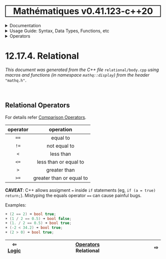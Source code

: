<h1 style='border: 2px solid; text-align: center'>Mathématiques v0.41.123-c++20</h1>

<details>

<summary>Documentation</summary>

# [Documentation](../../../README.md)<br>
1. [License](../../../license/README.md)<br>
2. [About](../../../about/README.md)<br>
3. [Status, Planned Work & Release Notes](../../../status-release/README.md)<br>
11. [Introduction with Examples](../../../intro/README.md)<br>
5. [Installation](../../../installation/README.md)<br>
6. [Your First Mathématiques Project](../../../first-project/README.md)<br>
12. _Usage Guide: Syntax, Data Types, Functions, etc_ <br>
8. [Benchmarks](../../../benchmarks/README.md)<br>
9. [Tests](../../../test/README.md)<br>
10. [Developer Guide: Modifying and Extending Mathématiques](../../../developer-guide/README.md)<br>
11. [Introduction with Examples](../../../intro/README.md)<br>
12. _Usage Guide: Syntax, Data Types, Functions, etc_ <br>


</details>



<details>

<summary>Usage Guide: Syntax, Data Types, Functions, etc</summary>

# [12. Usage Guide: Syntax, Data Types, Functions, etc](../../README.md)<br>
12.1. [Usage Guide Notation](../../notation/README.md)<br>
12.16. [Scalar Types (Real, Imaginary, Complex & Quaternion)](../../numbers/README.md)<br>
12.15. [Container Types (Vector, Matrix & MultiArray)](../../multiarrays/README.md)<br>
12.17. _Operators_ <br>
12.5. [Functions](../../functions/README.md)<br>
12.6. [Linear Algebra](../../linear-algebra/README.md)<br>
12.7. [Indexing, Masks, and Sorting](../../indexing-sorting/README.md)<br>
12.8. [Ranges and Grids](../../ranges-grids/README.md)<br>
12.9. [Calculus](../../calculus/README.md)<br>
12.10. [Vector Calculus](../../vector-calculus/README.md)<br>
12.11. [MultiArray Calculus](../../tensor-calculus/README.md)<br>
12.12. [Display of Results](../../display/README.md)<br>
12.13. [FILE I/O](../../file-io/README.md)<br>
12.14. [Debug Modes](../../debug/README.md)<br>
12.15. [Container Types (Vector, Matrix & MultiArray)](../../multiarrays/README.md)<br>
12.16. [Scalar Types (Real, Imaginary, Complex & Quaternion)](../../numbers/README.md)<br>
12.17. _Operators_ <br>


</details>



<details>

<summary>Operators</summary>

# [12.17. Operators](../README.md)<br>
12.17.1. [Arithmetic](../arithmetic/README.md)<br>
12.17.2. [Integer Division](../integer-division/README.md)<br>
12.17.3. [Logic](../logic/README.md)<br>
12.17.4. _Relational_ <br>


</details>



# 12.17.4. Relational

_This document was generated from the C++ file_ `relational/body.cpp` _using macros and functions (in namespace `mathq::display`) from the header_ `"mathq.h"`. 


<br>

## Relational Operators
For details refer [Comparison Operators](https://en.cppreference.com/w/c/language/operator_comparison).


| operator | operation | 
| :---: | :---: | 
| `==` | equal to | 
| `!=` | not equal to | 
| `<` | less than | 
| `<=` | less than or equal to | 
| `>` | greater than | 
| `>=` | greater than or equal to | 

**CAVEAT**: C++ allows assigment `=` inside `if` statements (eg, `if (a = true) return;`).  Mistyping the equals operator `==` can cause painful bugs. 


Examples:

```C++
☀ (2 == 2) ➜ bool true;
☀ (1 / 2 == 0.5) ➜ bool false;
☀ (1. / 2 == 0.5) ➜ bool true;
☀ (-2 < 34.2) ➜ bool true;
☀ (2 > 0) ➜ bool true;
```


| ⇦ <br />[Logic](../logic/README.md)  | [Operators](../README.md)<br />Relational<br /><img width=1000/> | ⇨ <br />   |
| ------------ | :-------------------------------: | ------------ |

